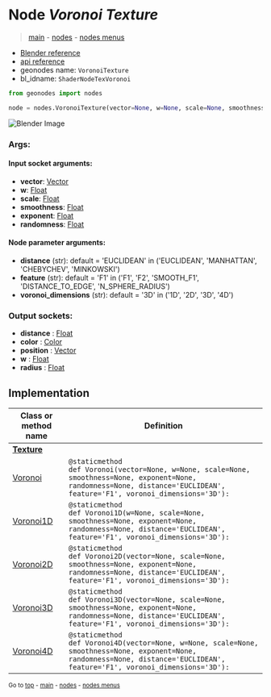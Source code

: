 # Node *Voronoi Texture*

> [main](../index.md) - [nodes](nodes.md) - [nodes menus](nodes_menus.md)

- [Blender reference](https://docs.blender.org/manual/en/latest/modeling/geometry_nodes/texture/voronoi.html)
- [api reference](https://docs.blender.org/api/current/bpy.types.ShaderNodeTexVoronoi.html)
- geonodes name: `VoronoiTexture`
- bl_idname: `ShaderNodeTexVoronoi`

```python
from geonodes import nodes

node = nodes.VoronoiTexture(vector=None, w=None, scale=None, smoothness=None, exponent=None, randomness=None, distance='EUCLIDEAN', feature='F1', voronoi_dimensions='3D')
```

![Blender Image](https://docs.blender.org/manual/en/latest/_images/node-types_ShaderNodeTexVoronoi.webp)

### Args:

#### Input socket arguments:

- **vector**: [Vector](Vector.md)
- **w**: [Float](Float.md)
- **scale**: [Float](Float.md)
- **smoothness**: [Float](Float.md)
- **exponent**: [Float](Float.md)
- **randomness**: [Float](Float.md)

#### Node parameter arguments:

- **distance** (str): default = 'EUCLIDEAN' in ('EUCLIDEAN', 'MANHATTAN', 'CHEBYCHEV', 'MINKOWSKI')
- **feature** (str): default = 'F1' in ('F1', 'F2', 'SMOOTH_F1', 'DISTANCE_TO_EDGE', 'N_SPHERE_RADIUS')
- **voronoi_dimensions** (str): default = '3D' in ('1D', '2D', '3D', '4D')

### Output sockets:

- **distance** : [Float](Float.md)
- **color** : [Color](Color.md)
- **position** : [Vector](Vector.md)
- **w** : [Float](Float.md)
- **radius** : [Float](Float.md)

## Implementation

| Class or method name | Definition |
|----------------------|------------|
| **[Texture](Texture.md)** |
| [Voronoi](Texture.md#Voronoi) | `@staticmethod`<br> `def Voronoi(vector=None, w=None, scale=None, smoothness=None, exponent=None, randomness=None, distance='EUCLIDEAN', feature='F1', voronoi_dimensions='3D'):` |
| [Voronoi1D](Texture.md#Voronoi1D) | `@staticmethod`<br> `def Voronoi1D(w=None, scale=None, smoothness=None, exponent=None, randomness=None, distance='EUCLIDEAN', feature='F1', voronoi_dimensions='3D'):` |
| [Voronoi2D](Texture.md#Voronoi2D) | `@staticmethod`<br> `def Voronoi2D(vector=None, scale=None, smoothness=None, exponent=None, randomness=None, distance='EUCLIDEAN', feature='F1', voronoi_dimensions='3D'):` |
| [Voronoi3D](Texture.md#Voronoi3D) | `@staticmethod`<br> `def Voronoi3D(vector=None, scale=None, smoothness=None, exponent=None, randomness=None, distance='EUCLIDEAN', feature='F1', voronoi_dimensions='3D'):` |
| [Voronoi4D](Texture.md#Voronoi4D) | `@staticmethod`<br> `def Voronoi4D(vector=None, w=None, scale=None, smoothness=None, exponent=None, randomness=None, distance='EUCLIDEAN', feature='F1', voronoi_dimensions='3D'):` |

<sub>Go to [top](#node-Voronoi-Texture) - [main](../index.md) - [nodes](nodes.md) - [nodes menus](nodes_menus.md)</sub>

